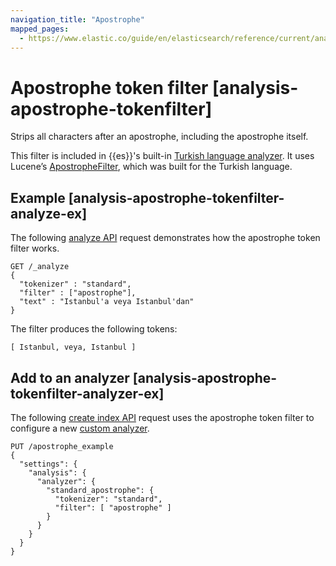 ```yaml
---
navigation_title: "Apostrophe"
mapped_pages:
  - https://www.elastic.co/guide/en/elasticsearch/reference/current/analysis-apostrophe-tokenfilter.html
---
```


# Apostrophe token filter [analysis-apostrophe-tokenfilter]


Strips all characters after an apostrophe, including the apostrophe itself.

This filter is included in {{es}}'s built-in [Turkish language analyzer](/reference/data-analysis/text-analysis/analysis-lang-analyzer.md#turkish-analyzer). It uses Lucene’s [ApostropheFilter](https://lucene.apache.org/core/10_0_0/analysis/common/org/apache/lucene/analysis/tr/ApostropheFilter.html), which was built for the Turkish language.

## Example [analysis-apostrophe-tokenfilter-analyze-ex]

The following [analyze API](https://www.elastic.co/docs/api/doc/elasticsearch/operation/operation-indices-analyze) request demonstrates how the apostrophe token filter works.

```console
GET /_analyze
{
  "tokenizer" : "standard",
  "filter" : ["apostrophe"],
  "text" : "Istanbul'a veya Istanbul'dan"
}
```

The filter produces the following tokens:

```text
[ Istanbul, veya, Istanbul ]
```


## Add to an analyzer [analysis-apostrophe-tokenfilter-analyzer-ex]

The following [create index API](https://www.elastic.co/docs/api/doc/elasticsearch/operation/operation-indices-create) request uses the apostrophe token filter to configure a new [custom analyzer](docs-content://manage-data/data-store/text-analysis/create-custom-analyzer.md).

```console
PUT /apostrophe_example
{
  "settings": {
    "analysis": {
      "analyzer": {
        "standard_apostrophe": {
          "tokenizer": "standard",
          "filter": [ "apostrophe" ]
        }
      }
    }
  }
}
```


